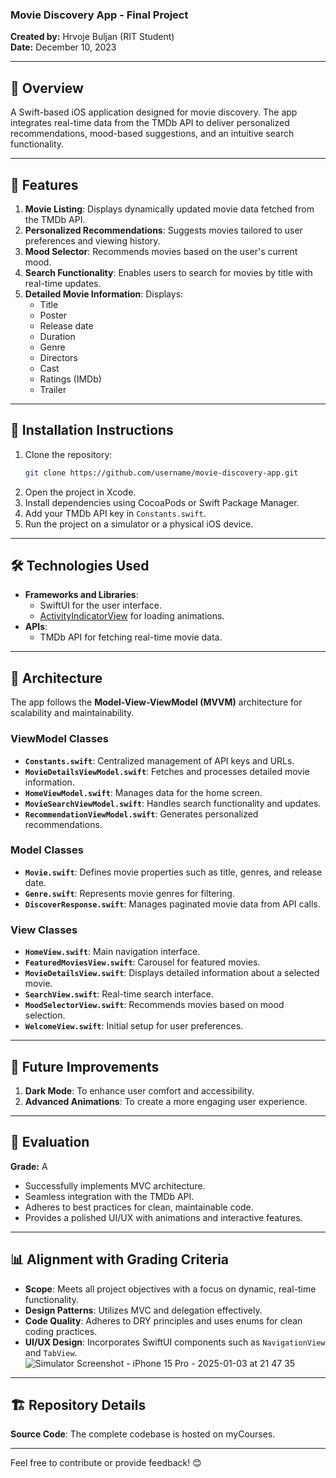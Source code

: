 ### Movie Discovery App - Final Project  
**Created by:** Hrvoje Buljan (RIT Student)  
**Date:** December 10, 2023  


---

## 📖 Overview  
A Swift-based iOS application designed for movie discovery. The app integrates real-time data from the TMDb API to deliver personalized recommendations, mood-based suggestions, and an intuitive search functionality.  

---

## 🌟 Features  
1. **Movie Listing**: Displays dynamically updated movie data fetched from the TMDb API.  
2. **Personalized Recommendations**: Suggests movies tailored to user preferences and viewing history.  
3. **Mood Selector**: Recommends movies based on the user's current mood.  
4. **Search Functionality**: Enables users to search for movies by title with real-time updates.  
5. **Detailed Movie Information**: Displays:  
   - Title  
   - Poster  
   - Release date  
   - Duration  
   - Genre  
   - Directors  
   - Cast  
   - Ratings (IMDb)  
   - Trailer  

---

## 🚀 Installation Instructions  
1. Clone the repository:  
   ```bash
   git clone https://github.com/username/movie-discovery-app.git
   ```  
2. Open the project in Xcode.  
3. Install dependencies using CocoaPods or Swift Package Manager.  
4. Add your TMDb API key in `Constants.swift`.  
5. Run the project on a simulator or a physical iOS device.  

---

## 🛠️ Technologies Used  
- **Frameworks and Libraries**:  
  - SwiftUI for the user interface.  
  - [ActivityIndicatorView](https://github.com/exyte/ActivityIndicatorView) for loading animations.  
- **APIs**:  
  - TMDb API for fetching real-time movie data.  

---

## 📐 Architecture  
The app follows the **Model-View-ViewModel (MVVM)** architecture for scalability and maintainability.  

### **ViewModel Classes**  
- **`Constants.swift`**: Centralized management of API keys and URLs.  
- **`MovieDetailsViewModel.swift`**: Fetches and processes detailed movie information.  
- **`HomeViewModel.swift`**: Manages data for the home screen.  
- **`MovieSearchViewModel.swift`**: Handles search functionality and updates.  
- **`RecommendationViewModel.swift`**: Generates personalized recommendations.  

### **Model Classes**  
- **`Movie.swift`**: Defines movie properties such as title, genres, and release date.  
- **`Genre.swift`**: Represents movie genres for filtering.  
- **`DiscoverResponse.swift`**: Manages paginated movie data from API calls.  

### **View Classes**  
- **`HomeView.swift`**: Main navigation interface.  
- **`FeaturedMoviesView.swift`**: Carousel for featured movies.  
- **`MovieDetailsView.swift`**: Displays detailed information about a selected movie.  
- **`SearchView.swift`**: Real-time search interface.  
- **`MoodSelectorView.swift`**: Recommends movies based on mood selection.  
- **`WelcomeView.swift`**: Initial setup for user preferences.  

---

## 🎯 Future Improvements  
1. **Dark Mode**: To enhance user comfort and accessibility.  
2. **Advanced Animations**: To create a more engaging user experience.  

---

## 📝 Evaluation  
**Grade:** A  
- Successfully implements MVC architecture.  
- Seamless integration with the TMDb API.  
- Adheres to best practices for clean, maintainable code.  
- Provides a polished UI/UX with animations and interactive features.  

---

## 📊 Alignment with Grading Criteria  
- **Scope**: Meets all project objectives with a focus on dynamic, real-time functionality.  
- **Design Patterns**: Utilizes MVC and delegation effectively.  
- **Code Quality**: Adheres to DRY principles and uses enums for clean coding practices.  
- **UI/UX Design**: Incorporates SwiftUI components such as `NavigationView` and `TabView`.  
![Simulator Screenshot - iPhone 15 Pro - 2025-01-03 at 21 47 35](https://github.com/user-attachments/assets/c4fa8448-ee2d-46f7-970e-f2aca5227a76)

---

## 🏗️ Repository Details  
**Source Code**: The complete codebase is hosted on myCourses.  

---

Feel free to contribute or provide feedback! 😊  
